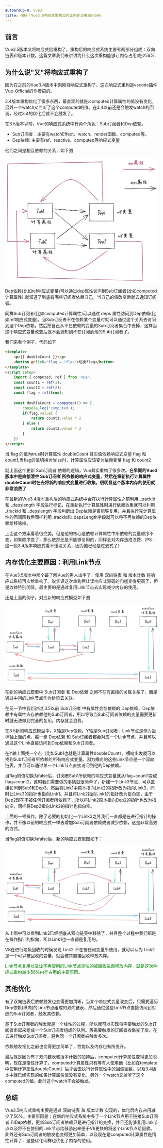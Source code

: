 ```yaml
---
autoGroup-0: Vue3
title: 揭秘！Vue3.5响应式重构如何让内存占用减少56%
---
```

## 前言
Vue3.5版本又将响应式给重构了，重构后的响应式系统主要有两部分组成：双向链表和版本计数，这篇文章我们来讲讲为什么这次重构能够让内存占用减少56%.

## 为什么说"又"将响应式重构了
因为在之前的Vue3.4版本中刚刚将响应式重构了，这次响应式重构是vscode插件Vue-Official的作者搞的。

3.4版本重构优化了很多东西，最直观的就是:computed计算属性的值没有变化，另外一个watch又监听了这个computed的值。在3.4以前还是会触发watch的回调，经过3.4的优化后就不会触发了。

在3.5版本以前，Vue的响应式系统中有两个角色：Sub订阅者和Dep依赖。

- Sub订阅者：主要有watchEffect、watch、render函数、computed等。
- Dep依赖: 主要有ref、reactive、computed等响应式变量

他们之间是相互依赖的关系，如下图

![相互依赖关系](./images/21.png)

Dep依赖(比如ref响应式变量)可以通过dep属性访问到Sub订阅者(比如computed计算属性),就知道了到底有哪些订阅者依赖自己，当自己的值改变后就去通知订阅者。

同样Sub订阅者(比如computed计算属性)可以通过 deps 属性访问到Dep依赖(比如ref响应式变量)，当Sub订阅者不在依赖某个变量时就可以通过这个关系去访问到这个Dep依赖。然后把自己从不在依赖的变量的Sub订阅者集合中去掉，这样当这个响应式变量改变后就不会通知到不在订阅到他的Sub订阅者了。

我们来看个例子，代码如下
```html
<template>
    <p>{{ doubleCount }}</p>
    <button @click="flag = !flag">切换flag</button>
</template>
<script setup>
    import { computed, ref } from 'vue';
    const count1 = ref(1);
    const count2 = ref(2);
    const flag = ref(true);

    const doubleCount = computed(() => {
        console.log('computed');
        if(flag.value) {
            return count1.value * 2
        } else {
            return count2.value * 2
        }
    })
</script>
```
当 flag 的值为true时计算属性 doubleCount 其实值依赖响应式变量 flag 和count1,当flag的值切换为false时，计算属性应该变为依赖变量 flag 和 count2

就上面这个更新 Sub订阅者 依赖的逻辑，Vue其实重构了很多次。**在早期的Vue3版本中是直接清空 Sub订阅者 所依赖的响应式变量，然后在重新执行计算属性 doubleCount时在去将新的响应式变量进行收集，很明显这个版本内存的使用就非常浪费了**

在最新的Vue3.4版本重构后的响应式系统中会在执行计算属性之前利用 _trackId 和 _depslength 字段进行标记，在重新执行计算属性时进行依赖收集就可以利用 _trackId 和 _depslength 字段判断出 Dep依赖是否能够复用，并且执行完计算属性的回调函数后同样利用_trackId和_depsLength字段就可以将不再依赖的Dep依赖给移除掉。

上面这个方案看着很完美，但是他的核心是依赖计算属性中所依赖的变量顺序不变，如果顺序变了，那么依然还是不能够复用的，同样会对内存造成浪费.（PS：这一段3.4版本响应式看不懂没关系，因为他已经是过去式了）

## 内存优化主要原因：利用Link节点
在Vue3.5版本中那个最了解Vue的男人出手了，使用 双向链表 和 版本计数 将响应式系统再次给重构了。说实话这次重构后让读响应式源码的门槛变得更高了，但是收益特别明显，最主要的是通过复用Link节点去实现减少内存的使用。

还是上面的例子，对应新的响应式模型如下图

![响应式模型](./images/23.png)

在新的响应式模型中 Sub订阅者 和 Dep依赖 之间不在有直接的关联关系了，而是通过中间的Link节点作为桥梁去关联。

在前一节中我们讲过,3.5以前 Sub订阅者 中有属性会存依赖的 Dep依赖，Dep依赖中有属性去存依赖他的Sub订阅者，所以导致当Sub订阅者依赖的变量需要更新时就无法做到完全的复用，内存就会浪费。

在3.5新的响应式模型中，X轴是Dep依赖，Y轴是Sub订阅者，Link节点是作为坐标轴上面的点。每一组 Dep依赖 和 Sub订阅者都会对应一个Link节点，并且可以通过这个Link直接访问到Dep依赖和Sub订阅者。

在Y轴上面找一个点（比如Sub1也就是计算属性doubleCount），横向出发就可以找到Sub1订阅者所依赖的所有响应式变量。因为横向的这些Link节点是一个双向链表，并且可以通过某一个Link节点直接访问到他的Dep依赖。

当flag的值切换为false后，订阅者Sub1所依赖的响应式变量就从flag+count1变成flag+count2。这时我们需要做的事情就很简单了，新建一个Link3节点，可以直接访问到Sub1和Dep3。然后将Link1中原本指向Link2的指针改为指向Link3，同时让Link3的指针也指向Link1。并且将Link2指向Link1的指针改为指向空，由于Dep2现在不被任何订阅者所依赖了，所以将Link2原本指向Dep2的指针也改为指向空，同样将Dep2指向Link2的指针也指向空。

上面的一顿操作，除了必要的初始化一个Link3之外我们一直都是在进行指针的操作，并不像以前的响应式一样去增加Sub订阅者依赖或者减少依赖，这是非常高效的方式。

当flag的值切换为false后，新的响应式模型图如下：

![新的响应式模型](./images/24.png)

从上图中可以看到Link2已经彻底从双向链表中移除了，并且整个过程中我们都是在操作指针的指向，所以Link1也一直都是复用的。

V8在进行垃圾回收的时候发现 Link2 不在被任何变量所使用，就可以认为 Link2 是一个可以被回收的变量，就会被其直接回收释放内存。

<span style="color: green">Link节点复用以及让不再使用的Link节点尽快的被回收进而释放内存，就是这次响应式重构减少56%内存占用的主要原因。</span>

## 其他优化
有了双向链表后依赖触发也变得更加清晰，当某个响应式变量改变后，只需要遍历Dep依赖(纵向)的Link节点组成的双向链表，然后通过这些Link节点直接访问到对应的Sub订阅者，触发其依赖。

基于Sub订阅者的触发就是一个线性的过程，所以就可以实现将需要触发的Sub订阅者串起来组成一个Sub订阅者组成的队列。等需要触发的订阅者收集完了后，在去进行触发Sub订阅者，避免同一个订阅者被触发多次。

依赖触发相比之前也变得更加简单了，性能以及内存也有所提升。

最后就是因为有了双向链表和版本计数的加持后，computed计算属性变得更加聪明，现在是惰性计算了。computed计算属性只有等有人使用他（比如在template中使用计算属性doubleCount）后才会去执行计算属性中的回调函数，以及3.4版本中就已经实现的如果计算属性值没有变化，另外一个watch又监听了这个computed的值，此时这个watch不会被触发。

## 总结
Vue3.5响应式重构主要是通过 双向链表 和 版本计数 实现的，优化后内存占用减少了56%。主要原因是：在新的响应式系统中多了一个Link节点用于链接Sub订阅者 和Dep依赖，更新Sub订阅者依赖只是进行指针的变换，并且还能够复用Link节点以及将不在使用的Link节点给鼓励出来便于V8更快的将这个Link节点给回收。此外还有Sub订阅者的触发也变得更加简单，以及现在是computed计算属性是惰性计算了，这些优化同样也优化了内存的使用。



